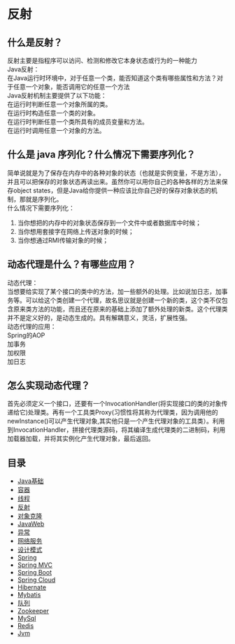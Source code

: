 # 反射

## 什么是反射？
反射主要是指程序可以访问、检测和修改它本身状态或行为的一种能力  
Java反射：  
在Java运行时环境中，对于任意一个类，能否知道这个类有哪些属性和方法？对于任意一个对象，能否调用它的任意一个方法  
Java反射机制主要提供了以下功能：  
在运行时判断任意一个对象所属的类。  
在运行时构造任意一个类的对象。  
在运行时判断任意一个类所具有的成员变量和方法。  
在运行时调用任意一个对象的方法。  

## 什么是 java 序列化？什么情况下需要序列化？
简单说就是为了保存在内存中的各种对象的状态（也就是实例变量，不是方法），并且可以把保存的对象状态再读出来。虽然你可以用你自己的各种各样的方法来保存object states，但是Java给你提供一种应该比你自己好的保存对象状态的机制，那就是序列化。  
什么情况下需要序列化：  
1. 当你想把的内存中的对象状态保存到一个文件中或者数据库中时候；  
2. 当你想用套接字在网络上传送对象的时候；  
3. 当你想通过RMI传输对象的时候；  

## 动态代理是什么？有哪些应用？
动态代理：  
当想要给实现了某个接口的类中的方法，加一些额外的处理。比如说加日志，加事务等。可以给这个类创建一个代理，故名思议就是创建一个新的类，这个类不仅包含原来类方法的功能，而且还在原来的基础上添加了额外处理的新类。这个代理类并不是定义好的，是动态生成的。具有解耦意义，灵活，扩展性强。  
动态代理的应用：  
Spring的AOP  
加事务  
加权限  
加日志  

## 怎么实现动态代理？
首先必须定义一个接口，还要有一个InvocationHandler(将实现接口的类的对象传递给它)处理类。再有一个工具类Proxy(习惯性将其称为代理类，因为调用他的newInstance()可以产生代理对象,其实他只是一个产生代理对象的工具类）。利用到InvocationHandler，拼接代理类源码，将其编译生成代理类的二进制码，利用加载器加载，并将其实例化产生代理对象，最后返回。  

## 目录

* [Java基础](/java/javaBase.md)
* [容器](/java/collection.md)
* [线程](/java/thread.md)
* [反射](/java/reflection.md)
* [对象克隆](/java/cloneable.md)
* [JavaWeb](/java/javaWeb.md)
* [异常](/java/exception.md)
* [网络服务](/java/netWork.md)
* [设计模式](/java/designpattern.md)
* [Spring](/java/spring.md)
* [Spring MVC](/java/springMVC.md)
* [Spring Boot](/java/springBoot.md)
* [Spring Cloud](/java/springCloud.md)
* [Hibernate](/java/hibernate.md)
* [Mybatis](/java/mybatis.md)
* [队列](/java/mq.md)
* [Zookeeper](/java/zookeeper.md)
* [MySql](/java/mySql.md)
* [Redis](/java/redis.md)
* [Jvm](/java/jvm.md)
